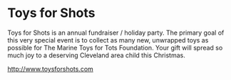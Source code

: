# Toys for Shots

Toys for Shots is an annual fundraiser / holiday party. The primary goal of this very special event is to collect as many new, unwrapped toys as possible for The Marine Toys for Tots Foundation. Your gift will spread so much joy to a deserving Cleveland area child this Christmas.

http://www.toysforshots.com
